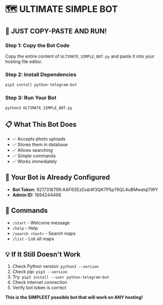 # 🗺️ ULTIMATE SIMPLE BOT

## 🚀 **JUST COPY-PASTE AND RUN!**

### **Step 1: Copy the Bot Code**
Copy the entire content of `ULTIMATE_SIMPLE_BOT.py` and paste it into your hosting file editor.

### **Step 2: Install Dependencies**
```bash
pip3 install python-telegram-bot
```

### **Step 3: Run Your Bot**
```bash
python3 ULTIMATE_SIMPLE_BOT.py
```

## 📋 **What This Bot Does**
- ✅ Accepts photo uploads
- ✅ Stores them in database
- ✅ Allows searching
- ✅ Simple commands
- ✅ Works immediately

## 🔧 **Your Bot is Already Configured**
- **Bot Token:** 8217318799:AAF6SEzDub4f3QK7P5p76QL4uBMwalqI7WY
- **Admin ID:** 1694244496

## 🎯 **Commands**
- `/start` - Welcome message
- `/help` - Help
- `/search <text>` - Search maps
- `/list` - List all maps

## 💡 **If It Still Doesn't Work**
1. Check Python version: `python3 --version`
2. Check pip: `pip3 --version`
3. Try: `pip3 install --user python-telegram-bot`
4. Check internet connection
5. Verify bot token is correct

**This is the SIMPLEST possible bot that will work on ANY hosting!**